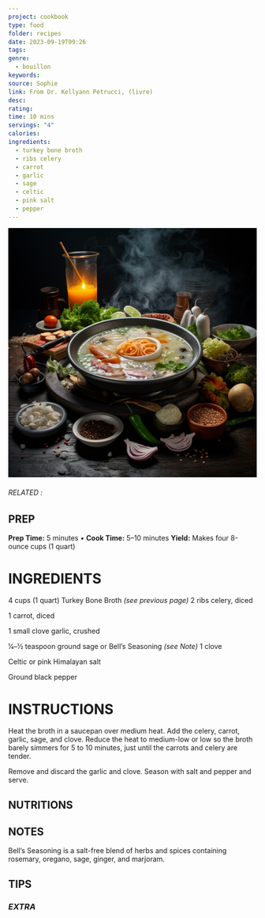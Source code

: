 ```yaml
---
project: cookbook
type: food
folder: recipes
date: 2023-09-19T09:26
tags: 
genre:
  - bouillon
keywords: 
source: Sophie
link: From Dr. Kellyann Petrucci, (livre)
desc: 
rating: 
time: 10 mins
servings: "4"
calories: 
ingredients:
  - turkey bone broth
  - ribs celery
  - carrot
  - garlic
  - sage
  - celtic
  - pink salt
  - pepper
---
```


![IMAGE](_default.png)

###### *RELATED* : 


## PREP

**Prep Time:** 5 minutes • **Cook Time:** 5–10 minutes **Yield:** Makes four 8-ounce cups (1 quart)

# INGREDIENTS

4 cups (1 quart) Turkey Bone Broth _(see previous page)_ 2 ribs celery, diced

1 carrot, diced

1 small clove garlic, crushed

1⁄4–1⁄2 teaspoon ground sage or Bell’s Seasoning _(see Note)_ 1 clove

Celtic or pink Himalayan salt

Ground black pepper


# INSTRUCTIONS

Heat the broth in a saucepan over medium heat. Add the celery, carrot, garlic, sage, and clove. Reduce the heat to medium-low or low so the broth barely simmers for 5 to 10 minutes, just until the carrots and celery are tender.

  

Remove and discard the garlic and clove. Season with salt and pepper and serve.

## NUTRITIONS



## NOTES

Bell’s Seasoning is a salt-free blend of herbs and spices containing rosemary, oregano, sage, ginger, and marjoram.


## TIPS



### *EXTRA*



